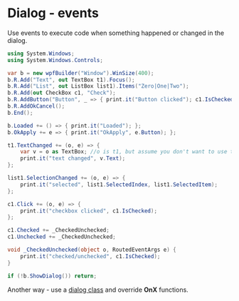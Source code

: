 # Dialog - events
Use events to execute code when something happened or changed in the dialog.

```csharp
using System.Windows;
using System.Windows.Controls;

var b = new wpfBuilder("Window").WinSize(400);
b.R.Add("Text", out TextBox t1).Focus();
b.R.Add("List", out ListBox list1).Items("Zero|One|Two");
b.R.Add(out CheckBox c1, "Check");
b.R.AddButton("Button", _ => { print.it("Button clicked"); c1.IsChecked = true; });
b.R.AddOkCancel();
b.End();

b.Loaded += () => { print.it("Loaded"); };
b.OkApply += e => { print.it("OkApply", e.Button); };

t1.TextChanged += (o, e) => {
	var v = o as TextBox; //o is t1, but assume you don't want to use the t1 variable here
	print.it("text changed", v.Text);
};

list1.SelectionChanged += (o, e) => {
	print.it("selected", list1.SelectedIndex, list1.SelectedItem);
};

c1.Click += (o, e) => {
	print.it("checkbox clicked", c1.IsChecked);
};

c1.Checked += _CheckedUnchecked;
c1.Unchecked += _CheckedUnchecked;

void _CheckedUnchecked(object o, RoutedEventArgs e) {
	print.it("checked/unchecked", c1.IsChecked);
}

if (!b.ShowDialog()) return;
```

Another way - use a <a href='Dialog - Window-based class.md'>dialog class</a> and override <b>OnX</b> functions.
